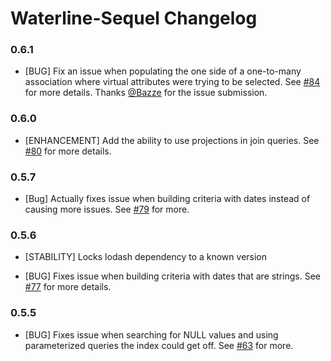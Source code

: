 # Waterline-Sequel Changelog

### 0.6.1

* [BUG] Fix an issue when populating the one side of a one-to-many association where virtual attributes were trying to be selected. See [#84](https://github.com/balderdashy/waterline-sequel/pull/84) for more details. Thanks [@Bazze](https://github.com/Bazze) for the issue submission.

### 0.6.0

* [ENHANCEMENT] Add the ability to use projections in join queries. See [#80](https://github.com/balderdashy/waterline-sequel/pull/80) for more details.

### 0.5.7

* [Bug] Actually fixes issue when building criteria with dates instead of causing more issues. See [#79](https://github.com/balderdashy/waterline-sequel/pull/79) for more.

### 0.5.6

* [STABILITY] Locks lodash dependency to a known version

* [BUG] Fixes issue when building criteria with dates that are strings. See [#77](https://github.com/balderdashy/waterline-sequel/pull/77) for more details.

### 0.5.5

* [BUG] Fixes issue when searching for NULL values and using parameterized queries the index could get off. See [#63](https://github.com/balderdashy/waterline-sequel/issues/63) for more.

